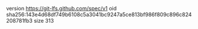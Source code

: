 version https://git-lfs.github.com/spec/v1
oid sha256:143e4d68df749b6108c5a3041bc9247a5ce813bf986f809c896c824208781fb3
size 313
